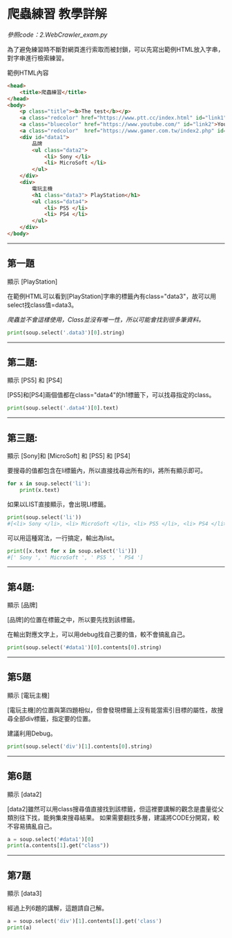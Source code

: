 # 爬蟲練習 教學詳解

_參照code：2.WebCrawler_exam.py_<br/>

為了避免練習時不斷對網頁進行索取而被封鎖，可以先寫出範例HTML放入字串，對字串進行檢索練習。

範例HTML內容
```html
<head>
    <title>爬蟲練習</title>
</head>
<body>
    <p class="title"><b>The test</b></p>
    <a class="redcolor" href="https://www.ptt.cc/index.html" id="link1">PTT介紹首頁</a>
    <a class="bluecolor" href="https://www.youtube.com/" id="link2">Youtube</a>
    <a class="redcolor"  href="https://www.gamer.com.tw/index2.php" id="link3">巴哈姆特電玩資訊站</a>
    <div id="data1">
        品牌
    	<ul class="data2">
        	<li> Sony </li>
        	<li> MicroSoft </li>            
        </ul>
    </div>
    <div>
        電玩主機
        <h1 class="data3"> PlayStation</h1>
    	<ul class="data4">
        	<li> PS5 </li>
        	<li> PS4 </li>
        </ul>
    </div>
</body>
```

---

## 第一題
顯示 [PlayStation]

在範例HTML可以看到[PlayStation]字串的標籤內有class="data3"，故可以用select找class值=data3。

_爬蟲並不會這樣使用，Class並沒有唯一性，所以可能會找到很多筆資料。_
```python
print(soup.select('.data3')[0].string)
```

---

## 第二題:
顯示 [PS5]  和  [PS4]

[PS5]和[PS4]兩個值都在class="data4"的h1標籤下，可以找尋指定的class。
```python
print(soup.select('.data4')[0].text)
```

---


## 第三題:
顯示 [Sony]和 [MicroSoft]  和 [PS5]  和  [PS4]

要搜尋的值都包含在li標籤內，所以直接找尋出所有的li，將所有顯示即可。
```python
for x in soup.select('li'):
    print(x.text)
```

如果以LIST直接顯示，會出現LI標籤。
```python
print(soup.select('li'))    
#[<li> Sony </li>, <li> MicroSoft </li>, <li> PS5 </li>, <li> PS4 </li>]
```
可以用這種寫法，一行搞定，輸出為list。
```python
print([x.text for x in soup.select('li')])  
#[' Sony ', ' MicroSoft ', ' PS5 ', ' PS4 ']
```

---

## 第4題:
顯示 [品牌]

[品牌]的位置在標籤之中，所以要先找到該標籤。

在輸出對應文字上，可以用debug找自己要的值，較不會搞亂自己。
```python
print(soup.select('#data1')[0].contents[0].string)
```

---

## 第5題

顯示 [電玩主機]

[電玩主機]的位置與第四題相似，但會發現標籤上沒有能當索引目標的屬性，故搜尋全部div標籤，指定要的位置。

建議利用Debug。
```python
print(soup.select('div')[1].contents[0].string)
```

---

## 第6題

顯示 [data2]

[data2]雖然可以用class搜尋值直接找到該標籤，但這裡要講解的觀念是盡量從父類別往下找，能夠集束搜尋結果。
如果需要翻找多層，建議將CODE分開寫，較不容易搞亂自己。
```python
a = soup.select('#data1')[0]
print(a.contents[1].get("class"))
```

---


## 第7題
顯示 [data3]

經過上列6題的講解，這題請自己解。
```python
a = soup.select('div')[1].contents[1].get('class')
print(a)
```
